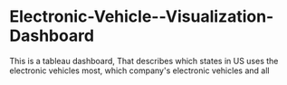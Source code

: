 # Electronic-Vehicle--Visualization-Dashboard
This is a tableau dashboard, That describes which states in US uses the electronic vehicles most, which company's electronic vehicles and all
